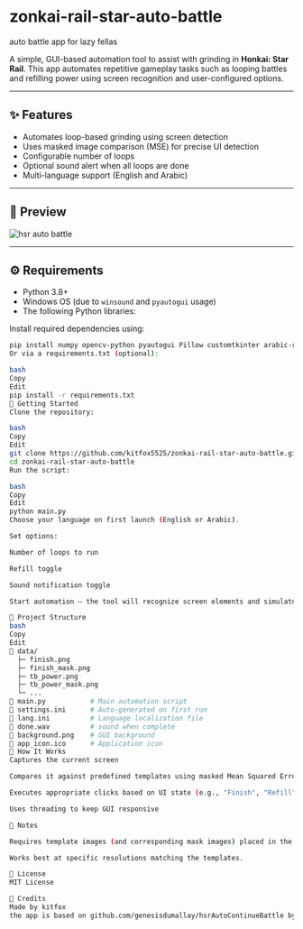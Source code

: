 # zonkai-rail-star-auto-battle
auto battle app for lazy fellas 

A simple, GUI-based automation tool to assist with grinding in **Honkai: Star Rail**. This app automates repetitive gameplay tasks such as looping battles and refilling power using screen recognition and user-configured options.

---

## ✨ Features

- Automates loop-based grinding using screen detection
- Uses masked image comparison (MSE) for precise UI detection
- Configurable number of loops
- Optional sound alert when all loops are done
- Multi-language support (English and Arabic)

---

## 📸 Preview

![hsr auto battle](https://i.ibb.co/VY8Yqh7Q/image.png "hsr auto battle")

---

## ⚙️ Requirements

- Python 3.8+
- Windows OS (due to `winsound` and `pyautogui` usage)
- The following Python libraries:

Install required dependencies using:

```bash
pip install numpy opencv-python pyautogui Pillow customtkinter arabic-reshaper python-bidi
Or via a requirements.txt (optional):

bash
Copy
Edit
pip install -r requirements.txt
🚀 Getting Started
Clone the repository:

bash
Copy
Edit
git clone https://github.com/kitfox5525/zonkai-rail-star-auto-battle.git
cd zonkai-rail-star-auto-battle
Run the script:

bash
Copy
Edit
python main.py
Choose your language on first launch (English or Arabic).

Set options:

Number of loops to run

Refill toggle

Sound notification toggle

Start automation – the tool will recognize screen elements and simulate clicks automatically.

📁 Project Structure
bash
Copy
Edit
📁 data/
  ├─ finish.png
  ├─ finish_mask.png
  ├─ tb_power.png
  ├─ tb_power_mask.png
  └─ ...
📄 main.py           # Main automation script
📄 settings.ini      # Auto-generated on first run
📄 lang.ini          # Language localization file
📄 done.wav          # sound when complete
📄 background.png    # GUI background
📄 app_icon.ico      # Application icon
🧠 How It Works
Captures the current screen

Compares it against predefined templates using masked Mean Squared Error (MSE)

Executes appropriate clicks based on UI state (e.g., "Finish", "Refill", "Battle")

Uses threading to keep GUI responsive

📝 Notes

Requires template images (and corresponding mask images) placed in the data/ folder.

Works best at specific resolutions matching the templates.

🪪 License
MIT License

🙌 Credits
Made by kitfox
the app is based on github.com/genesisdumallay/hsrAutoContinueBattle by genesisdumallay

